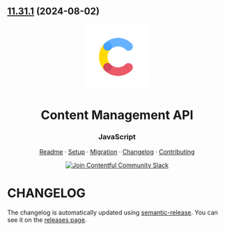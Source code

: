 ## [11.31.1](https://github.com/contentful/contentful-management.js/compare/v11.31.0...v11.31.1) (2024-08-02)

<!-- shared header  START -->

<p align="center">
  <a href="https://www.contentful.com/developers/docs/references/content-management-api/">
    <img alt="Contentful Logo" title="Contentful" src="images/contentful-icon.png" width="150">
  </a>
</p>

<h1 align='center'>Content Management API</h1>

<h3 align="center">JavaScript</h3>

<p align="center">
  <a href="README.md">Readme</a> · 
  <a href="SETUP.md">Setup</a> · 
  <a href="MIGRATION.md">Migration</a> · 
  <a href="CHANGELOG.md">Changelog</a> · 
  <a href="CONTRIBUTING.md">Contributing</a>
</p>

<p align="center">
  <a href="https://www.contentful.com/slack/">
    <img src="https://img.shields.io/badge/-Join%20Community%20Slack-2AB27B.svg?logo=slack&maxAge=31557600" alt="Join Contentful Community Slack">
  </a>
</p>

<!-- shared header  END -->

# CHANGELOG

The changelog is automatically updated using
[semantic-release](https://github.com/semantic-release/semantic-release). You
can see it on the [releases page](https://github.com/contentful/contentful-management.js/releases).
